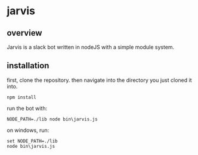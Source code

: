 # jarvis

## overview
Jarvis is a slack bot written in nodeJS with a simple module system.

## installation

first, clone the repository. then navigate into the directory you just cloned it into.

    npm install

run the bot with:

    NODE_PATH=./lib node bin\jarvis.js

on windows, run:

    set NODE_PATH=./lib
    node bin\jarvis.js
